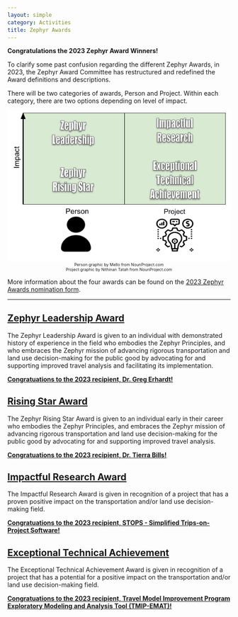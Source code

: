```yaml
---
layout: simple
category: Activities
title: Zephyr Awards
---
```


**Congratulations the 2023 Zephyr Award Winners!**

To clarify some past confusion regarding the different Zephyr Awards, in 2023, the Zephyr Award Committee has restructured and redefined
the Award definitions and descriptions.

There will be two categories of awards, Person and Project. Within each category, there are two options depending on level of impact.

<p style="text-align:center; font-size:9px">
<img src="/img/zephyr-awards-diagram.png" alt="A rectangle in which the horizonal axis split into two parts labelled Person and Project. The vertical axis is labeled Impact. Four types of awards are depicted in the rectangle as text: The lower impact Person award is Zephyr Rising Star. The higher impact Person award is Zephyr Leadership. The lower impact Project award is Exceptional Technical Achievement. The higher impact Project award is Impactful Research.">
<br />
Person graphic by Mello from NounProject.com<br />
Project graphic by Nithinan Tatah from NounProject.com
</p>

More information about the four awards can be found on the [2023 Zephyr Awards nomination form](https://forms.gle/SiBMUwWLeSPYvmxWA).

<hr />

## [Zephyr Leadership Award](/leadership-award)

The Zephyr Leadership Award is given to an individual with demonstrated history of experience in the field who embodies the Zephyr Principles, and who embraces the Zephyr mission of advancing rigorous transportation and land use decision-making for the public good by advocating for and supporting improved travel analysis and facilitating its implementation.

**[Congratuations to the 2023 recipient, Dr. Greg Erhardt!](/leadership-award)**

## [Rising Star Award](/rising-star-award)

The Zephyr Rising Star Award is given to an individual early in their career who embodies the Zephyr Principles, and embraces the Zephyr mission of advancing rigorous transportation and land use decision-making for the public good by advocating for and supporting improved travel analysis. 

**[Congratuations to the 2023 recipient, Dr. Tierra Bills!](/rising-star-award)**

## [Impactful Research Award](/impactful-research-award)

The Impactful Research Award is given in recognition of a project that has a proven positive impact on the transportation and/or land use decision-making field.

**[Congratuations to the 2023 recipient, STOPS - Simplified Trips-on-Project Software!](/impactful-research-award)**

## [Exceptional Technical Achievement](/technical-achievement-award)

The Exceptional Technical Achievement Award is given in recognition of a project that has a potential for a positive impact on the transportation and/or land use decision-making field.

**[Congratuations to the 2023 recipient, Travel Model Improvement Program Exploratory Modeling and Analysis Tool (TMIP-EMAT)!](/technical-achievement-award)**
